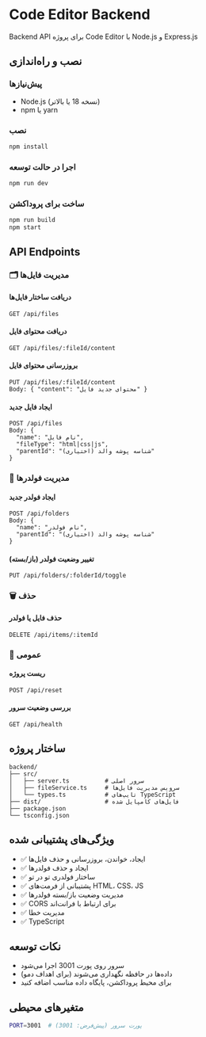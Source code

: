 # Code Editor Backend

Backend API برای پروژه Code Editor با Node.js و Express.js

## نصب و راه‌اندازی

### پیش‌نیازها
- Node.js (نسخه 18 یا بالاتر)
- npm یا yarn

### نصب
```bash
npm install
```

### اجرا در حالت توسعه
```bash
npm run dev
```

### ساخت برای پروداکشن
```bash
npm run build
npm start
```

## API Endpoints

### 🗂 مدیریت فایل‌ها

#### دریافت ساختار فایل‌ها
```
GET /api/files
```

#### دریافت محتوای فایل
```
GET /api/files/:fileId/content
```

#### بروزرسانی محتوای فایل
```
PUT /api/files/:fileId/content
Body: { "content": "محتوای جدید فایل" }
```

#### ایجاد فایل جدید
```
POST /api/files
Body: {
  "name": "نام فایل",
  "fileType": "html|css|js",
  "parentId": "شناسه پوشه والد (اختیاری)"
}
```

### 📁 مدیریت فولدرها

#### ایجاد فولدر جدید
```
POST /api/folders
Body: {
  "name": "نام فولدر",
  "parentId": "شناسه پوشه والد (اختیاری)"
}
```

#### تغییر وضعیت فولدر (باز/بسته)
```
PUT /api/folders/:folderId/toggle
```

### 🗑 حذف

#### حذف فایل یا فولدر
```
DELETE /api/items/:itemId
```

### 🔄 عمومی

#### ریست پروژه
```
POST /api/reset
```

#### بررسی وضعیت سرور
```
GET /api/health
```

## ساختار پروژه

```
backend/
├── src/
│   ├── server.ts          # سرور اصلی
│   ├── fileService.ts     # سرویس مدیریت فایل‌ها
│   └── types.ts           # تایپ‌های TypeScript
├── dist/                  # فایل‌های کامپایل شده
├── package.json
└── tsconfig.json
```

## ویژگی‌های پشتیبانی شده

- ✅ ایجاد، خواندن، بروزرسانی و حذف فایل‌ها
- ✅ ایجاد و حذف فولدرها  
- ✅ ساختار فولدری تو در تو
- ✅ پشتیبانی از فرمت‌های HTML، CSS، JS
- ✅ مدیریت وضعیت باز/بسته فولدرها
- ✅ CORS برای ارتباط با فرانت‌اند
- ✅ مدیریت خطا
- ✅ TypeScript

## نکات توسعه

- سرور روی پورت 3001 اجرا می‌شود
- داده‌ها در حافظه نگهداری می‌شوند (برای اهداف دمو)
- برای محیط پروداکشن، پایگاه داده مناسب اضافه کنید

## متغیرهای محیطی

```bash
PORT=3001  # پورت سرور (پیش‌فرض: 3001)
```